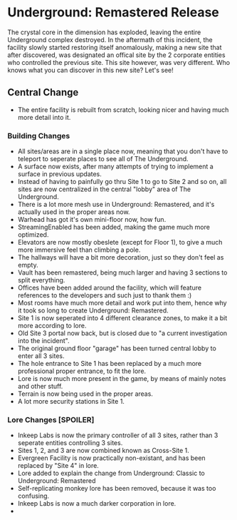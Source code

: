 # Underground: Remastered Release

The crystal core in the dimension has exploded, leaving the entire Underground complex destroyed. In the aftermath of this incident, the facility slowly started restoring itself anomalously, making a new site that after discovered, was designated an offical site by the 2 corporate entities who controlled the previous site. This site however, was very different. Who knows what you can discover in this new site? Let's see!

## Central Change
- The entire facility is rebuilt from scratch, looking nicer and having much more detail into it.

### Building Changes
- All sites/areas are in a single place now, meaning that you don't have to teleport to seperate places to see all of The Underground.
- A surface now exists, after many attempts of trying to implement a surface in previous updates.
- Instead of having to painfully go thru Site 1 to go to Site 2 and so on, all sites are now centralized in the central "lobby" area of The Underground.
- There is a lot more mesh use in Underground: Remastered, and it's actually used in the proper areas now.
- Warhead has got it's own mini-floor now, how fun.
- StreamingEnabled has been added, making the game much more optimized.
- Elevators are now mostly obeslete (except for Floor 1), to give a much more immersive feel than climbing a pole.
- The hallways will have a bit more decoration, just so they don't feel as empty.
- Vault has been remastered, being much larger and having 3 sections to split everything.
- Offices have been added around the facility, which will feature references to the developers and such just to thank them :)
- Most rooms have much more detail and work put into them, hence why it took so long to create Underground: Remastered.
- Site 1 is now seperated into 4 different clearance zones, to make it a bit more according to lore.
- Old Site 3 portal now back, but is closed due to "a current investigation into the incident".
- The original ground floor "garage" has been turned central lobby to enter all 3 sites.
- The hole entrance to Site 1 has been replaced by a much more professional proper entrance, to fit the lore.
- Lore is now much more present in the game, by means of mainly notes and other stuff.
- Terrain is now being used in the proper areas.
- A lot more security stations in Site 1.

### Lore Changes [SPOILER]
- Inkeep Labs is now the primary controller of all 3 sites, rather than 3 seperate entities controlling 3 sites.
- Sites 1, 2, and 3 are now combined known as Cross-Site 1.
- Evergreen Facility is now practically non-existant, and has been replaced by "Site 4" in lore.
- Lore added to explain the change from Underground: Classic to Underground: Remastered
- Self-replicating monkey lore has been removed, because it was too confusing.
- Inkeep Labs is now a much darker corporation in lore.
- 
